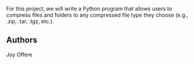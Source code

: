 For this project, we will write a Python program that allows users to compress files and folders to any compressed file type they choose (e.g., .zip, .tar, .tgz, etc.).

## Authors
Joy Offere <JoyOffere>


